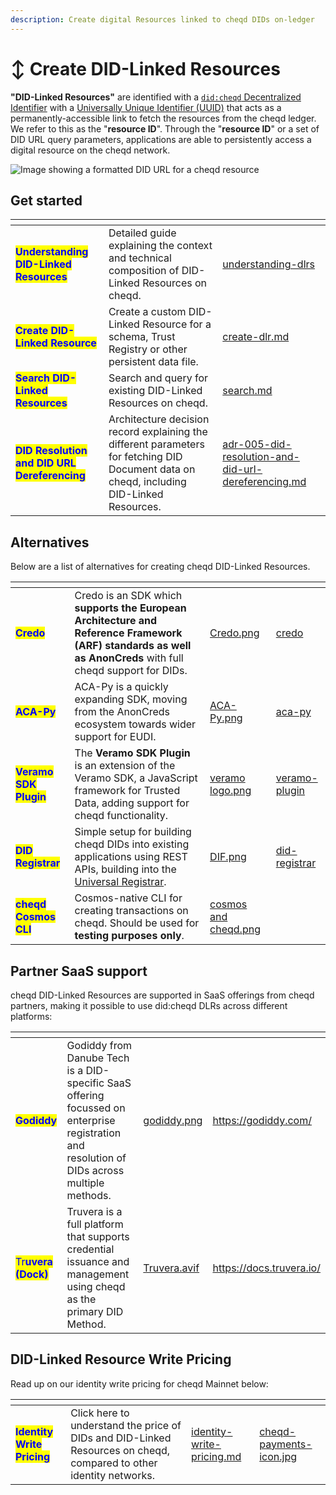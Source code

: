 ```yaml
---
description: Create digital Resources linked to cheqd DIDs on-ledger
---
```


# ↕️ Create DID-Linked Resources

**"DID-Linked Resources"** are identified with a [`did:cheqd` Decentralized Identifier](../../architecture/adr-list/adr-002-did-linked-resources.md) with a [Universally Unique Identifier (UUID)](https://www.uuidgenerator.net/) that acts as a permanently-accessible link to fetch the resources from the cheqd ledger. We refer to this as the "**resource ID**". Through the "**resource ID**" or a set of DID URL query parameters, applications are able to persistently access a digital resource on the cheqd network.

![Image showing a formatted DID URL for a cheqd resource](<../../.gitbook/assets/Formatting resource diagram.png>)

## Get started

<table data-column-title-hidden data-view="cards"><thead><tr><th></th><th></th><th data-hidden data-card-target data-type="content-ref"></th></tr></thead><tbody><tr><td><mark style="color:blue;"><strong>Understanding DID-Linked Resources</strong></mark></td><td>Detailed guide explaining the context and technical composition of DID-Linked Resources on cheqd.</td><td><a href="understanding-dlrs/">understanding-dlrs</a></td></tr><tr><td><mark style="color:blue;"><strong>Create DID-Linked Resource</strong></mark></td><td>Create a custom DID-Linked Resource for a schema, Trust Registry or other persistent data file.</td><td><a href="create-dlr.md">create-dlr.md</a></td></tr><tr><td><mark style="color:blue;"><strong>Search DID-Linked Resources</strong></mark></td><td>Search and query for existing DID-Linked Resources on cheqd.</td><td><a href="search.md">search.md</a></td></tr><tr><td><mark style="color:blue;"><strong>DID Resolution and DID URL Dereferencing</strong></mark></td><td>Architecture decision record explaining the different parameters for fetching DID Document data on cheqd, including DID-Linked Resources.</td><td><a href="../../architecture/adr-list/adr-005-did-resolution-and-did-url-dereferencing.md">adr-005-did-resolution-and-did-url-dereferencing.md</a></td></tr></tbody></table>

## Alternatives

Below are a list of alternatives for creating cheqd DID-Linked Resources.

<table data-card-size="large" data-view="cards"><thead><tr><th></th><th></th><th data-hidden data-card-cover data-type="files"></th><th data-hidden data-card-target data-type="content-ref"></th></tr></thead><tbody><tr><td><mark style="color:blue;"><strong>Credo</strong></mark></td><td>Credo is an SDK which <strong>supports the European Architecture and Reference Framework (ARF)</strong> <strong>standards as well as AnonCreds</strong> with full cheqd support for DIDs. </td><td><a href="../../.gitbook/assets/Credo.png">Credo.png</a></td><td><a href="../../sdk/credo/">credo</a></td></tr><tr><td><mark style="color:blue;"><strong>ACA-Py</strong></mark></td><td>ACA-Py is a quickly expanding SDK, moving from the AnonCreds ecosystem towards wider support for EUDI.</td><td><a href="../../.gitbook/assets/ACA-Py.png">ACA-Py.png</a></td><td><a href="../../sdk/aca-py/">aca-py</a></td></tr><tr><td><mark style="color:blue;"><strong>Veramo SDK Plugin</strong></mark></td><td>The <strong>Veramo SDK Plugin</strong> is an extension of the Veramo SDK, a JavaScript framework for Trusted Data, adding support for cheqd functionality.</td><td><a href="../../.gitbook/assets/veramo logo.png">veramo logo.png</a></td><td><a href="../../sdk/veramo-plugin/">veramo-plugin</a></td></tr><tr><td><mark style="color:blue;"><strong>DID Registrar</strong></mark></td><td>Simple setup for building cheqd DIDs into existing applications using REST APIs, building into the <a href="https://uniregistrar.io/">Universal Registrar</a>.</td><td><a href="../../.gitbook/assets/DIF.png">DIF.png</a></td><td><a href="../../advanced/did-registrar/">did-registrar</a></td></tr><tr><td><mark style="color:blue;"><strong>cheqd Cosmos CLI</strong></mark></td><td>Cosmos-native CLI for creating transactions on cheqd. Should be used for <strong>testing purposes only</strong>.</td><td><a href="../../.gitbook/assets/cosmos and cheqd.png">cosmos and cheqd.png</a></td><td></td></tr></tbody></table>

## Partner SaaS support

cheqd DID-Linked Resources are supported in SaaS offerings from cheqd partners, making it possible to use did:cheqd DLRs across different platforms:

<table data-card-size="large" data-view="cards"><thead><tr><th></th><th></th><th data-hidden data-card-cover data-type="files"></th><th data-hidden data-card-target data-type="content-ref"></th></tr></thead><tbody><tr><td><mark style="color:blue;"><strong>Godiddy</strong></mark></td><td>Godiddy from Danube Tech is a DID-specific SaaS offering focussed on enterprise registration and resolution of DIDs across multiple methods.</td><td><a href="../../.gitbook/assets/godiddy.png">godiddy.png</a></td><td><a href="https://godiddy.com/">https://godiddy.com/</a></td></tr><tr><td><mark style="color:blue;">Tr<strong>uvera (Dock)</strong></mark></td><td>Truvera is a full platform that supports credential issuance and management using cheqd as the primary DID Method.</td><td><a href="../../.gitbook/assets/Truvera.avif">Truvera.avif</a></td><td><a href="https://docs.truvera.io/">https://docs.truvera.io/</a></td></tr></tbody></table>

## DID-Linked Resource Write Pricing

Read up on our identity write pricing for cheqd Mainnet below:

<table data-card-size="large" data-view="cards"><thead><tr><th></th><th></th><th data-hidden data-card-target data-type="content-ref"></th><th data-hidden data-card-cover data-type="files"></th></tr></thead><tbody><tr><td><mark style="color:blue;"><strong>Identity Write Pricing</strong></mark></td><td>Click here to understand the price of DIDs and DID-Linked Resources on cheqd, compared to other identity networks.</td><td><a href="../../network/cheqd/identity-write-pricing.md">identity-write-pricing.md</a></td><td><a href="../../.gitbook/assets/cheqd-payments-icon.jpg">cheqd-payments-icon.jpg</a></td></tr></tbody></table>
